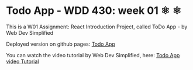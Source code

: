 # Todo App - WDD 430: week 01 ⚛️ ⚛

This is a W01 Assignment: React Introduction Project, called ToDo App - by Web Dev Simplified

Deployed version on github pages: [Todo App](https://juarpla.github.io/todapp-react/)

You can watch the video tutorial by Web Dev Simplified, here: [Todo App video Tutorial](https://www.youtube.com/watch?v=Rh3tobg7hEo)

